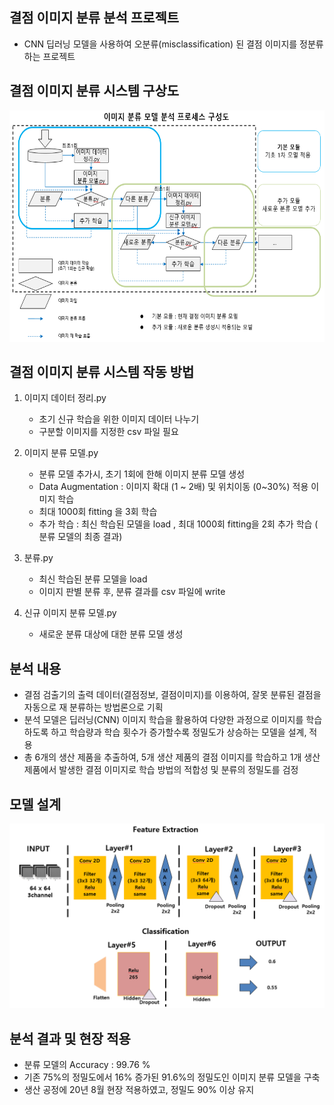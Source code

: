 ## 결점 이미지 분류 분석 프로젝트
* CNN 딥러닝 모델을 사용하여 오분류(misclassification) 된 결점 이미지를 정분류 하는 프로젝트

## 결점 이미지 분류 시스템 구상도
<img src= https://github.com/jsr0904/MyProject-2020/blob/main/%EA%B2%B0%EC%A0%90%20%EC%9D%B4%EB%AF%B8%EC%A7%80%20%EB%B6%84%EB%A5%98%20%EB%B6%84%EC%84%9D%20%ED%94%84%EB%A1%9C%EC%A0%9D%ED%8A%B8/%EC%9D%B4%EB%AF%B8%EC%A7%80%20%EB%B6%84%EB%A5%98%20%EB%B6%84%EC%84%9D%20%EB%AA%A8%EB%8D%B8%20%ED%94%84%EB%A1%9C%EC%84%B8%EC%8A%A4.png width="800" height="370">

## 결점 이미지 분류 시스템 작동 방법
1. 이미지 데이터 정리.py
    * 초기 신규 학습을 위한 이미지 데이터 나누기
    * 구분할 이미지를 지정한 csv 파일 필요

2. 이미지 분류 모델.py
    * 분류 모델 추가시, 초기 1회에 한해 이미지 분류 모델 생성
    * Data Augmentation : 이미지 확대 (1 ~ 2배) 및 위치이동 (0~30%) 적용 이미지 학습
    * 최대 1000회 fitting 을 3회 학습
    * 추가 학습 : 최신 학습된 모델을 load , 최대 1000회 fitting을 2회 추가 학습 ( 분류 모델의 최종 결과)

3. 분류.py
    * 최신 학습된 분류 모델을 load
    * 이미지 판별 분류 후, 분류 결과를 csv 파일에 write
    
4. 신규 이미지 분류 모델.py
    * 새로운 분류 대상에 대한 분류 모델 생성

## 분석 내용
* 결점 검출기의 출력 데이터(결점정보, 결점이미지)를 이용하여, 잘못 분류된 결점을 자동으로 재 분류하는 방법론으로 기획
* 분석 모델은 딥러닝(CNN) 이미지 학습을 활용하여 다양한 과정으로 이미지를 학습하도록 하고 학습량과 학습 횟수가 증가할수록 정밀도가 상승하는 모델을 설계, 적용
* 총 6개의 생산 제품을 추출하여, 5개 생산 제품의 결점 이미지를 학습하고 1개 생산 제품에서 발생한 결점 이미지로 학습 방법의 적합성 및 분류의 정밀도를 검정

## 모델 설계
<img src= https://github.com/jsr0904/MyProject-2020/blob/main/%EA%B2%B0%EC%A0%90%20%EC%9D%B4%EB%AF%B8%EC%A7%80%20%EB%B6%84%EB%A5%98%20%EB%B6%84%EC%84%9D%20%ED%94%84%EB%A1%9C%EC%A0%9D%ED%8A%B8/cnn%20%EB%AA%A8%EB%8D%B8%20%EC%84%A4%EA%B3%84.png>

## 분석 결과 및 현장 적용
* 분류 모델의 Accuracy : 99.76 %
* 기존 75%의 정밀도에서 16% 증가된 91.6%의 정밀도인 이미지 분류 모델을 구축
* 생산 공정에 20년 8월 현장 적용하였고, 정밀도 90% 이상 유지
